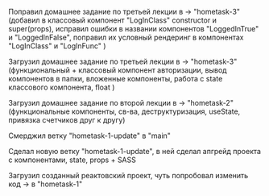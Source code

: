 Поправил домашнее задание по третьей лекции в   -> "hometask-3" (добавил в классовый компонент "LogInClass" constructor и super(props), исправил ошибки в названии компонентов "LoggedInTrue" и "LoggedInFalse", поправил их условный рендеринг в компонентах "LogInClass" и "LogInFunc" )

Загрузил домашнее задание по третьей лекции в   -> "hometask-3" (функциональный + классовый компонент авторизации, вывод компонентов в папки, вложенные компоненты, работа с state классового компонента, float )

Загрузил домашнее задание по второй лекции в   -> "hometask-2" (функциональные компоненты, св-ва, деструктуризация, useState, привязка счетчиков друг к другу)

Смерджил ветку "hometask-1-update" в "main"

Сделал новую ветку "hometask-1-update", в ней сделал апгрейд проекта с компонентами, state, props + SASS

Загрузил созданный реактовский проект, чуть попробовал изменить код   -> в "hometask-1"
